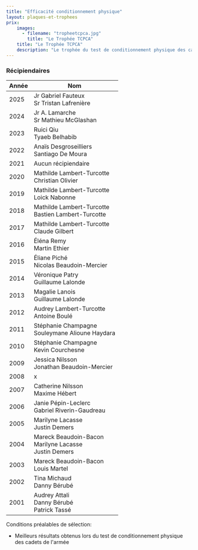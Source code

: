 ```yaml
---
title: "Efficacité conditionnement physique"
layout: plaques-et-trophees
prix: 
    images:
      - filename: "tropheetcpca.jpg"
        title: "Le Trophée TCPCA"
    title: "Le Trophée TCPCA"
    description: "Le trophée du test de conditionnement physique des cadets de l'armée (TCPCA) est remis au cadet et à la cadette ayant les meilleurs résultats lors du test de conditionnement physique des cadets de l'Armée."
---
```


### Récipiendaires

| Année | Nom |
| --- | --- |
| 2025 | Jr Gabriel Fauteux <br>Sr Tristan Lafrenière |
| 2024 | Jr A. Lamarche <br>Sr Mathieu McGlashan |
| 2023 | Ruici Qiu <br>Tyaeb Belhabib |
| 2022 | Anaïs Desgroseilliers <br>Santiago De Moura |
| 2021 | Aucun récipiendaire |
| 2020 | Mathilde Lambert-Turcotte  <br>Christian Olivier |
| 2019 | Mathilde Lambert-Turcotte  <br>Loick Nabonne |
| 2018 | Mathilde Lambert-Turcotte  <br>Bastien Lambert-Turcotte |
| 2017 | Mathilde Lambert-Turcotte  <br>Claude Gilbert |
| 2016 | Éléna Remy  <br>Martin Ethier |
| 2015 | Éliane Piché  <br>Nicolas Beaudoin-Mercier |
| 2014 | Véronique Patry  <br>Guillaume Lalonde |
| 2013 | Magalie Lanois  <br>Guillaume Lalonde |
| 2012 | Audrey Lambert-Turcotte  <br>Antoine Boulé |
| 2011 | Stéphanie Champagne  <br>Souleymane Alioune Haydara |
| 2010 | Stéphanie Champagne  <br>Kevin Courchesne |
| 2009 | Jessica Nilsson  <br>Jonathan Beaudoin-Mercier |
| 2008 | x   |
| 2007 | Catherine Nilsson  <br>Maxime Hébert |
| 2006 | Janie Pépin-Leclerc  <br>Gabriel Riverin-Gaudreau |
| 2005 | Marilyne Lacasse  <br>Justin Demers |
| 2004 | Mareck Beaudoin-Bacon  <br>Marilyne Lacasse  <br>Justin Demers |
| 2003 | Mareck Beaudoin-Bacon  <br>Louis Martel |
| 2002 | Tina Michaud  <br>Danny Bérubé |
| 2001 | Audrey Attali  <br>Danny Bérubé  <br>Patrick Tassé |

Conditions préalables de sélection:  
- Meilleurs résultats obtenus lors du test de conditionnement physique des cadets de l'armée
